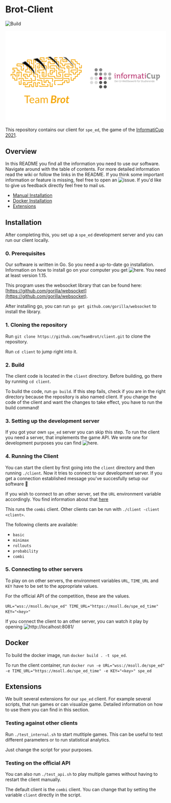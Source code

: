 # Brot-Client

![Build](https://github.com/TeamBrot/client/actions/workflows/go.yml/badge.svg)

![](brot-icup.png)

This repository contains our client for `spe_ed`, the game of the [InformatiCup 2021](https://github.com/InformatiCup/InformatiCup2021).

## Overview
In this README you find all the information you need to use our software. Navigate around with the table of contents. For more detailed information read the wiki or follow the links in the README. If you think some important information or feature is missing, feel free to open an ![issue](https://github.com/TeamBrot/client/issues). If you'd like to give us feedback directly feel free to mail us.
- [Manual Installation](#installation)
- [Docker Installation](#docker)
- [Extensions](#extensions)

## Installation

After completing this, you set up a `spe_ed` development server and you can run our client locally.

### 0. Prerequisites

Our software is written in Go. So you need a up-to-date go installation. Information on how to install go on your computer you get ![here](https://golang.org/doc/install). You need at least version 1.15.

This program uses the websocket library that can be found here: [https://github.com/gorilla/websocket](https://github.com/gorilla/websocket).

After installing go, you can run `go get github.com/gorilla/websocket` to install the library.

### 1. Cloning the repository

Run `git clone https://github.com/TeamBrot/client.git` to clone the repository. 

Run `cd client` to jump right into it.

### 2. Build

The client code is located in the `client` directory. Before building, go there by running `cd client`.

To build the code, run `go build`. If this step fails, check if you are in the right directory because the repository is also named client. If you change the code of the client and want the changes to take effect, you have to run the build command!

### 3. Setting up the development server

If you got your own `spe_ed` server you can skip this step. To run the client you need a server, that implements the game API. We wrote one for development purposes you can find ![here](https://github.com/TeamBrot/server). 

### 4. Running the Client

You can start the client by first going into the `client` directory and then running `./client`. Now it tries to connect to our development server. If you get a connection established message you've succesfully setup our software 🥳

If you wish to connect to an other server, set the `URL` environment variable accordingly. You find information about that [here](#connecting-to-other-servers)

This runs the `combi` client. Other clients can be run with `./client -client <client>`.

The following clients are available:

- `basic`
- `minimax`
- `rollouts`
- `probability`
- `combi`

### 5. Connecting to other servers

To play on on other servers, the environment variables `URL`, `TIME_URL` and `KEY` have to be set to the appropriate values. 

For the official API of the competition, these are the values.

`URL="wss://msoll.de/spe_ed" TIME_URL="https://msoll.de/spe_ed_time" KEY="<key>"`

If you connect the client to an other server, you can watch it play by opening ![http://localhost:8081/](http://localhost:8081)

## Docker

To build the docker image, run `docker build . -t spe_ed`.

To run the client container, run `docker run -e URL="wss://msoll.de/spe_ed" -e TIME_URL="https://msoll.de/spe_ed_time" -e KEY="<key>" spe_ed`

## Extensions

We built several extensions for our `spe_ed` client. For example several scripts, that run games or can visualize game. Detailed information on how to use them you can find in this section.

### Testing against other clients

Run `./test_internal.sh` to start mutltiple games. This can be useful to test different parameters or to run statistical analytics.

Just change the script for your purposes.

### Testing on the official API

You can also run `./test_api.sh` to play multiple games without having to restart the client manually.

The default client is the `combi` client. You can change that by setting the variable `client` directly in the script.


